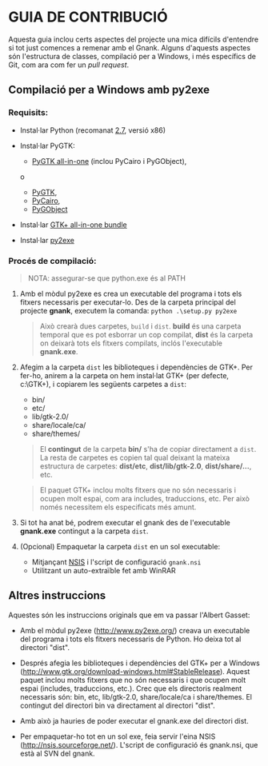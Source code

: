 GUIA DE CONTRIBUCIÓ
===================

Aquesta guia inclou certs aspectes del projecte una mica difícils d'entendre
si tot just comences a remenar amb el Gnank.
Alguns d'aquests aspectes són l'estructura de classes, compilació per a Windows,
i més específics de Git, com ara com fer un _pull request_.

Compilació per a Windows amb py2exe
------------------------------------

### Requisits:

 * Instal·lar Python (recomanat [2.7](http://www.python.org/download/releases/2.7.3/), versió x86)

 * Instal·lar PyGTK:

    - [PyGTK all-in-one](http://ftp.gnome.org/pub/GNOME/binaries/win32/pygtk/2.24/) (inclou PyCairo i PyGObject),

    o

    - [PyGTK](http://ftp.gnome.org/pub/GNOME/binaries/win32/pygtk/2.24/),
    - [PyCairo](http://ftp.gnome.org/pub/GNOME/binaries/win32/pycairo/1.8/),
    - [PyGObject](http://ftp.gnome.org/pub/GNOME/binaries/win32/pygobject/2.28/)

 * Instal·lar [GTK+ all-in-one bundle](http://www.gtk.org/download/win32.php)

 * Instal·lar [py2exe](http://sourceforge.net/projects/py2exe/files/py2exe/)


### Procés de compilació:

> NOTA: assegurar-se que python.exe és al PATH

1. Amb el mòdul py2exe es crea un executable del programa i tots els fitxers
   necessaris per executar-lo.
   Des de la carpeta principal del projecte **gnank**, executem la comanda:
   `python .\setup.py py2exe`

   > Això crearà dues carpetes, `build` i `dist`. **build** és una carpeta
   > temporal que es pot esborrar un cop compilat, **dist** és la carpeta on
   > deixarà tots els fitxers compilats, inclós l'executable **gnank.exe**.

2. Afegim a la carpeta `dist` les biblioteques i dependències de GTK+. Per
   fer-ho, anirem a la carpeta on hem instal·lat GTK+ (per defecte, c:\GTK+),
   i copiarem les següents carpetes a `dist`:

   - bin/
   - etc/
   - lib/gtk-2.0/
   - share/locale/ca/
   - share/themes/

   > El **contingut** de la carpeta **bin/** s'ha de copiar directament a `dist`.
   > La resta de carpetes es copien tal qual deixant la mateixa estructura de
   > carpetes: **dist/etc**, **dist/lib/gtk-2.0**, **dist/share/...**, etc.

   > El paquet GTK+ inclou molts fitxers que no són necessaris i ocupen molt
   > espai, com ara includes, traduccions, etc. Per això només necessitem els
   > especificats més amunt.

3. Si tot ha anat bé, podrem executar el gnank des de l'executable **gnank.exe**
   contingut a la carpeta `dist`.

4. (Opcional) Empaquetar la carpeta `dist` en un sol executable:

   - Mitjançant [NSIS](http://nsis.sourceforge.net/) i l'script de configuració
     `gnank.nsi`
   - Utilitzant un auto-extraïble fet amb WinRAR


Altres instruccions
--------------------

Aquestes són les instruccions originals que em va passar l'Albert Gasset:

 * Amb el mòdul py2exe (http://www.py2exe.org/) creava un executable del
programa i tots els fitxers necessaris de Python. Ho deixa tot al
directori "dist".

 * Després afegia les biblioteques i dependències del GTK+ per a Windows
(http://www.gtk.org/download-windows.html#StableRelease). Aquest paquet
inclou molts fitxers que no són necessaris i que ocupen molt espai
(includes, traduccions, etc.). Crec que els directoris realment
necessaris són: bin, etc, lib/gtk-2.0, share/locale/ca i share/themes.
El contingut del directori bin va directament al directori "dist".

 * Amb això ja hauries de poder executar el gnank.exe del directori
dist.

 * Per empaquetar-ho tot en un sol exe, feia servir l'eina NSIS
(http://nsis.sourceforge.net/). L'script de configuració és gnank.nsi,
que està al SVN del gnank.
